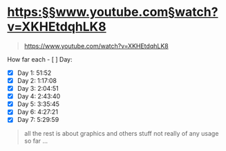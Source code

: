 
# <https:§§www.youtube.com§watch?v=XKHEtdqhLK8>
> <https://www.youtube.com/watch?v=XKHEtdqhLK8>


How far each - [ ] Day:

- [x] Day 1: 51:52
- [x] Day 2: 1:17:08​
- [x] Day 3: 2:04:51
- [x] Day 4: 2:43:40
- [x] Day 5: 3:35:45
- [x] Day 6: 4:27:21
- [x] Day 7: 5:29:59

> all the rest is about graphics and others stuff not really of any usage so far ...

